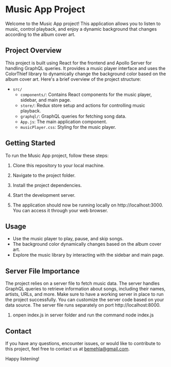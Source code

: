# Music App Project

Welcome to the Music App project! This application allows you to listen to music, control playback, and enjoy a dynamic background that changes according to the album cover art.

## Project Overview

This project is built using React for the frontend and Apollo Server for handling GraphQL queries. It provides a music player interface and uses the ColorThief library to dynamically change the background color based on the album cover art. Here's a brief overview of the project structure:

- `src/`
  - `components/`: Contains React components for the music player, sidebar, and main page.
  - `store/`: Redux store setup and actions for controlling music playback.
  - `graphql/`: GraphQL queries for fetching song data.
  - `App.js`: The main application component.
  - `musicPlayer.css`: Styling for the music player.

## Getting Started

To run the Music App project, follow these steps:

1. Clone this repository to your local machine.

2. Navigate to the project folder.

3. Install the project dependencies.

4. Start the development server.

5. The application should now be running locally on http://localhost:3000. You can access it through your web browser.

## Usage

- Use the music player to play, pause, and skip songs.
- The background color dynamically changes based on the album cover art.
- Explore the music library by interacting with the sidebar and main page.

## Server File Importance

The project relies on a server file to fetch music data. 
The server handles GraphQL queries to retrieve information about songs, 
including their names, artists, URLs, and more. Make sure to have a working server in place to run the project successfully.
You can customize the server code based on your data source.
The server file runs separately on port http://localhost:8000. 
1. onpen index.js in server folder and run the command node index.js

## Contact

If you have any questions, encounter issues, or would like to contribute to this project, feel free to contact us at bemehla@gmail.com.

Happy listening!
